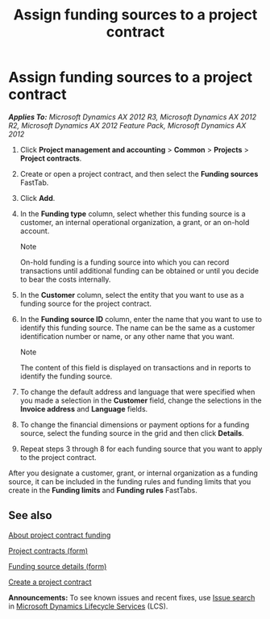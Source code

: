 ﻿---
title: Assign funding sources to a project contract
TOCTitle: Assign funding sources to a project contract
ms:assetid: 568fecf3-c135-4ba5-a11e-c94130af6c1f
ms:mtpsurl: https://technet.microsoft.com/en-us/library/Hh208967(v=AX.60)
ms:contentKeyID: 36057324
ms.date: 04/18/2014
mtps_version: v=AX.60
f1_keywords:
- advanced funding
- funding source
- project contract
- funding type
---

# Assign funding sources to a project contract 


_**Applies To:** Microsoft Dynamics AX 2012 R3, Microsoft Dynamics AX 2012 R2, Microsoft Dynamics AX 2012 Feature Pack, Microsoft Dynamics AX 2012_

1.  Click **Project management and accounting** \> **Common** \> **Projects** \> **Project contracts**.

2.  Create or open a project contract, and then select the **Funding sources** FastTab.

3.  Click **Add**.

4.  In the **Funding type** column, select whether this funding source is a customer, an internal operational organization, a grant, or an on-hold account.
    

    > [!NOTE]
    > <P>On-hold funding is a funding source into which you can record transactions until additional funding can be obtained or until you decide to bear the costs internally.</P>



5.  In the **Customer** column, select the entity that you want to use as a funding source for the project contract.

6.  In the **Funding source ID** column, enter the name that you want to use to identify this funding source. The name can be the same as a customer identification number or name, or any other name that you want.
    

    > [!NOTE]
    > <P>The content of this field is displayed on transactions and in reports to identify the funding source.</P>



7.  To change the default address and language that were specified when you made a selection in the **Customer** field, change the selections in the **Invoice address** and **Language** fields.

8.  To change the financial dimensions or payment options for a funding source, select the funding source in the grid and then click **Details**.

9.  Repeat steps 3 through 8 for each funding source that you want to apply to the project contract.

After you designate a customer, grant, or internal organization as a funding source, it can be included in the funding rules and funding limits that you create in the **Funding limits** and **Funding rules** FastTabs.

## See also

[About project contract funding](about-project-contract-funding.md)

[Project contracts (form)](https://technet.microsoft.com/en-us/library/aa586038\(v=ax.60\))

[Funding source details (form)](https://technet.microsoft.com/en-us/library/hh209607\(v=ax.60\))

[Create a project contract](create-a-project-contract.md)

  
**Announcements:** To see known issues and recent fixes, use [Issue search](http://go.microsoft.com/fwlink/?linkid=389258) in [Microsoft Dynamics Lifecycle Services](http://go.microsoft.com/fwlink/?linkid=306505) (LCS).

